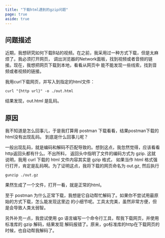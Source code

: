 ```yaml
---
title: "下载html遇到的gzip问题"
page: true
aside: true
---
```


## 问题描述
近期，我想研究如何下载B站的视频。在之前，我采用过一种方式下载，但是太麻烦了。我必须打开网页，
调出浏览器的Network面板，找到视频或者音频的链接。现在，我想把网页下载到本地，看看从网页中
能不能发现一些线索，找到音频或者视频的链接。

我用curl下载网页，并写入到指定的html文件：
```shell
curl "{http url}" -o ./out.html
```
结果发现，out.html 是乱码。

## 原因
我不知道是怎么回事儿，于是我打算用 postman 下载看看，结果postman下载的html没有出现乱码。
到底是什么回事儿呢？

一般出现乱码，就是编码和解码不匹配导致的。想到这点，我忽然觉得，应该看看http返回头都有什么。不出所料，
返回头中指明了文件的编码方式为 gzip. 这就说明，我用 curl 下载的 html 文件内容其实是 gzip 格式，
如果当作 html 格式强行打开，肯定是乱码啊。为了证明这点，我将下载的网页命名为 out.gz, 然后执行
```shell 
gunzip ./out.gz
```
果然生成了一个文件，打开一看，就是正常的html。

至于 postman 为什么正常下载，我想是它自动帮忙解码了。如果你不尝试用最原始的方式下载，怎么能发现这里边
的小细节呢。工具太完美，虽然非常方便，但是会导致人类太弱智。

另外补充一点，我尝试使用 go 语言编写一个命令行工具，帮我下载网页，并使用标准库的 gzip 解码，结果发现
解码报错了。原来，go标准库的http在下载网页的时候，也自动帮我解码了。